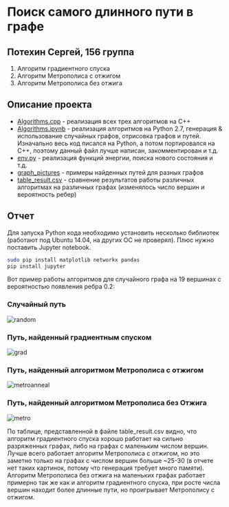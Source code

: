 # Поиск самого длинного пути в графе
## Потехин Сергей, 156 группа

1. Алгоритм градиентного спуска
2. Алгоритм Метрополиса с отжигом
3. Алгоритм Метрополиса без отжига

## Описание проекта
- [Algorithms.cpp](https://github.com/pavlovdog/longest_simple_path/blob/master/Algorithms.cpp) - реализация всех трех алгоритмов на C++
- [Algorithms.ipynb](https://github.com/pavlovdog/longest_simple_path/blob/master/Algorithms.ipynb) - реализация алгоритмов на Python 2.7, генерация & использование случайных графов, отрисовка графов и путей. Изначально весь код писался на Python, а потом портировался на C++, поэтому данный файл лучше написан, закомментирован и т.д.
- [env.py](https://github.com/pavlovdog/longest_simple_path/blob/master/env.py) - реализация функций энергии, поиска нового состояния и т.д.
- [graph_pictures](https://github.com/pavlovdog/longest_simple_path/tree/master/graph_pictures) - примеры найденных путей для разных графов
- [table_result.csv](https://github.com/pavlovdog/longest_simple_path/blob/master/table_result.csv) - сравнение результатов работы различных алгоритмах на различных графах (изменялось число вершин и вероятность ребер)

## Отчет
Для запуска Python кода необходимо установить несколько библиотек (работают под Ubuntu 14.04, на других ОС не проверял). Плюс нужно поставить Jupyter notebook.

```bash
sudo pip install matplotlib networkx pandas
pip install jupyter
```

Вот пример работы алгоритмов для случайного графа на 19 вершинах с вероятностью появления ребра 0.2:

### Случайный путь
![random](https://github.com/pavlovdog/longest_simple_path/raw/master/graph_pictures/1476217730.17_RANDOM_PATH.png "Random path")

### Путь, найденный градиентным спуском
![grad](https://github.com/pavlovdog/longest_simple_path/blob/master/graph_pictures/1476217730.17_GRADIENT_DESCENT.png "Grad path")

### Путь, найденный алгоритмом Метрополиса с отжигом
![metroanneal](https://github.com/pavlovdog/longest_simple_path/blob/master/graph_pictures/1476217730.17_METROPOLIS_WITH_ANNEALING.png "Metroanneal path")

### Путь, найденный алгоритмом Метрополиса без Отжига
![metro](https://github.com/pavlovdog/longest_simple_path/blob/master/graph_pictures/1476217730.17_METROPOLIS_WITHOUT_ANNEALING.png "Metro path")

По таблице, представленной в файле table_result.csv видно, что алгоритм градиентного спуска хорошо работает на сильно разряженных графах, либо на графах с маленьким числом вершин. Лучше всего работает алгоритм Метрополиса с отжигом, но это заметно только на графах с числом вершин больше ~25-30 (в отчете нет таких картинок, потому что генерация требует много памяти). Алгоритм Метрополиса без отжига на маленьких графах работает примерно так же как и алгоритм градиентного спуска, при росте числа вершин находит более длинные пути, но проигрывает Метрополису с отжигом.
